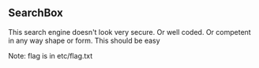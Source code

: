 ## SearchBox

This search engine doesn't look very secure.
Or well coded.
Or competent in any way shape or form.
This should be easy

Note: flag is in etc/flag.txt